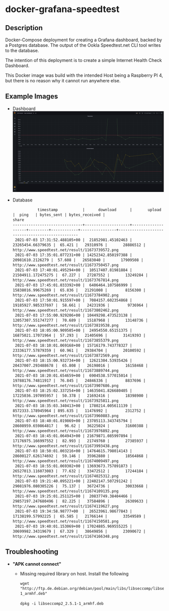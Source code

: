 # docker-grafana-speedtest

## Description

Docker-Compose deployment for creating a Grafana dashboard, backed by a Postgres
database.  The output of the Ookla Speedtest.net CLI tool writes to the database.

The intention of this deployment is to create a simple Internet Health Check
Dashboard.

This Docker image was build with the intended Host being a Raspberry PI 4, but
there is no reason why it cannot run anywhere else.

## Example Images

- Dashboard
  ![](./img/InternetHealthCheck%20-%20Grafana.png "Dashboard Example 1")

- Database
  
  ```
             timestamp           |      download      |       upload       |  ping   | bytes_sent | bytes_received |                      share
  -------------------------------+--------------------+--------------------+---------+------------+----------------+-------------------------------------------------
   2021-07-03 17:31:52.488105+00 |  21852981.45102463 |  23265454.66379635 |  65.421 |   29310976 |       28886512 | http://www.speedtest.net/result/11673739572.png
   2021-07-03 17:35:01.077231+00 | 14252342.850197388 |   20981610.2126279 |  57.608 |   26583040 |       17909508 | http://www.speedtest.net/result/11673750457.png
   2021-07-03 17:40:01.495294+00 |  10517407.81981884 | 21504911.172475275 |  67.227 |   27287552 |       13249284 | http://www.speedtest.net/result/11673767814.png
   2021-07-03 17:45:01.033392+00 |  6406464.107586999 |  15838016.99675269 |  65.836 |   21291008 |        8156300 | http://www.speedtest.net/result/11673784902.png
   2021-07-03 17:50:01.915597+00 |  7084157.602354868 | 19185927.985337697 |  58.661 |   24231936 |        9736964 | http://www.speedtest.net/result/11673802462.png
   2021-07-03 17:55:00.929206+00 | 10449298.473523138 | 12057307.551747277 |  70.689 |   15187968 |       13148736 | http://www.speedtest.net/result/11673819538.png
   2021-07-03 18:05:00.909505+00 |  24954550.65151375 |  16875021.17071964 |  57.293 |   21405696 |       31419393 | http://www.speedtest.net/result/11673855379.png
   2021-07-03 18:10:01.069168+00 | 15716179.743778327 |  23336177.57879359 |  60.961 |   29384704 |       20100592 | http://www.speedtest.net/result/11673872569.png
   2021-07-03 18:15:00.932734+00 |  12621304.53935426 | 20437007.293488678 |  65.808 |   26198016 |       16158468 | http://www.speedtest.net/result/11673889744.png
   2021-07-03 18:20:01.654659+00 |  6904538.577015014 |  19788176.74811917 |  76.845 |   24846336 |        8837696 | http://www.speedtest.net/result/11673907686.png
   2021-07-03 18:25:02.337254+00 | 14635041.826680405 | 17225036.197095957 |  50.378 |   21692416 |       18398900 | http://www.speedtest.net/result/11673925811.png
   2021-07-03 18:35:03.340413+00 |  1780214.005611139 |  8572333.178945964 | 895.635 |   11476992 |        2312752 | http://www.speedtest.net/result/11673960883.png
   2021-07-03 18:40:01.019869+00 | 23705113.343745794 | 28608959.659864817 |   96.62 |   36225024 |       31600388 | http://www.speedtest.net/result/11673976892.png
   2021-07-03 18:45:01.064943+00 | 21679871.085997894 | 17176975.166997552 |  82.993 |   21749760 |       27385937 | http://www.speedtest.net/result/11673993438.png
   2021-07-03 18:50:01.003216+00 | 14764615.798014143 | 28600127.626174692 |  59.146 |   35962880 |       18564868 | http://www.speedtest.net/result/11674009497.png
   2021-07-03 18:55:01.069302+00 | 13693673.757891873 | 26527013.116073083 |  77.632 |   33472512 |       17244184 | http://www.speedtest.net/result/11674025312.png
   2021-07-03 19:21:40.095221+00 | 22402147.507291242 | 29081976.080305226 |  75.137 |   36724736 |       30033668 | http://www.speedtest.net/result/11674109135.png
   2021-07-03 19:25:01.251125+00 |  20837749.38404466 | 29857197.247680496 |  82.225 |   37584896 |       26309633 | http://www.speedtest.net/result/11674119627.png
   2021-07-03 19:34:58.98777+00  |  26523961.98677843 |  17138199.57992225 |  65.585 |   21766144 |       33549589 | http://www.speedtest.net/result/11674150581.png
   2021-07-03 19:40:01.153069+00 | 17024885.969555225 |  30699982.34319679 |  67.329 |   38649856 |       23090672 | http://www.speedtest.net/result/11674166348.png
  ```

## Troubleshooting

- **"APK cannot connect"**
  - Missing required library on host.  Install the following

    ```shell
    wget "http://ftp.de.debian.org/debian/pool/main/libs/libseccomp/libseccomp2_2.5.1-1_armhf.deb"
    
    dpkg -i libseccomp2_2.5.1-1_armhf.deb
    ```
